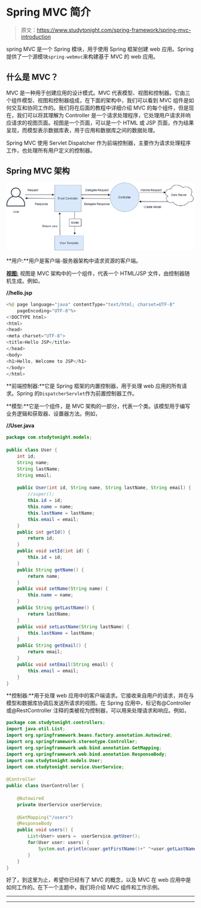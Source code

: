 # Spring MVC 简介

> 原文：<https://www.studytonight.com/spring-framework/spring-mvc-introduction>

spring MVC 是一个 Spring 模块，用于使用 Spring 框架创建 web 应用。Spring 提供了一个源模块`spring-webmvc`来构建基于 MVC 的 web 应用。

## 什么是 MVC？

MVC 是一种用于创建应用的设计模式。MVC 代表模型、视图和控制器。它由三个组件模型、视图和控制器组成，在下面的架构中，我们可以看到 MVC 组件是如何交互和协同工作的。我们将在后面的教程中详细介绍 MVC 的每个组件，但是现在，我们可以将其理解为 Controller 是一个请求处理程序，它处理用户请求并响应请求的视图页面。视图是一个页面，可以是一个 HTML 或 JSP 页面，作为结果呈现，而模型表示数据库表，用于应用和数据库之间的数据处理。

Spring MVC 使用 Servlet Dispatcher 作为前端控制器，主要作为请求处理程序工作，也处理所有用户定义的控制器。

## Spring MVC 架构

![](img/216c91aae94d6a7e2fc8148c6a482a6c.png)

**用户:**用户是客户端-服务器架构中请求资源的客户端。

[**视图:**](https://www.studytonight.com/tutorials/preview?subject=spring-framework&url=spring-mvc-view) 视图是 MVC 架构中的一个组件，代表一个 HTML/JSP 文件，由控制器随机生成。例如，

**//hello.jsp**

```java
<%@ page language="java" contentType="text/html; charset=UTF-8"
    pageEncoding="UTF-8"%>
<!DOCTYPE html>
<html>
<head>
<meta charset="UTF-8">
<title>Hello JSP</title>
</head>
<body>
<h1>Hello, Welcome to JSP</h1>
</body>
</html>
```

**前端控制器:**它是 Spring 框架的内置控制器，用于处理 web 应用的所有请求。Spring 的`DispatcherServlet`作为前置控制器工作。

**模型:**它是一个组件，是 MVC 架构的一部分，代表一个类。该模型用于编写业务逻辑和获取器、设置器方法。例如，

**//User.java**

```java
package com.studytonight.models;

public class User {
	int id;
	String name;
	String lastName;
	String email;

	public User(int id, String name, String lastName, String email) {
		//super();
		this.id = id;
		this.name = name;
		this.lastName = lastName;
		this.email = email;
	}
	public int getId() {
		return id;
	}
	public void setId(int id) {
		this.id = id;
	}
	public String getName() {
		return name;
	}
	public void setName(String name) {
		this.name = name;
	}
	public String getLastName() {
		return lastName;
	}
	public void setLastName(String lastName) {
		this.lastName = lastName;
	}
	public String getEmail() {
		return email;
	}
	public void setEmail(String email) {
		this.email = email;
	}
}
```

**控制器:**用于处理 web 应用中的客户端请求。它接收来自用户的请求，并在与模型和数据库协调后发送所请求的视图。在 Spring 应用中，标记有@Controller 或@RestController 注释的类被视为控制器，可以用来处理请求和响应。例如，

```java
package com.studytonight.controllers;
import java.util.List;
import org.springframework.beans.factory.annotation.Autowired;
import org.springframework.stereotype.Controller;
import org.springframework.web.bind.annotation.GetMapping;
import org.springframework.web.bind.annotation.ResponseBody;
import com.studytonight.models.User;
import com.studytonight.service.UserService;

@Controller
public class UserController {

	@Autowired
	private UserService userService;

	@GetMapping("/users")
	@ResponseBody
	public void users() {
		List<User> users =  userService.getUser();
		for(User user: users) {
			System.out.println(user.getFirstName()+" "+user.getLastName()+" "+user.getEmail());
		}
	}
}
```

好了，到这里为止，希望你已经有了 MVC 的概念，以及 MVC 在 web 应用中是如何工作的。在下一个主题中，我们将介绍 MVC 组件和工作示例。

* * *

* * *